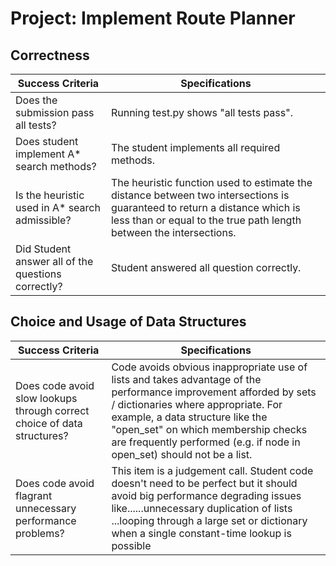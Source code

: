 # Project: Implement Route Planner

## Correctness

| Success Criteria                                      | Specifications  |
| ----------------------------------------------------- | --------------- |
| Does the submission pass all tests?                   |  Running test.py shows "all tests pass". |
| Does student implement A* search methods?             | The student implements all required methods.| 
| Is the heuristic used in A* search admissible?        | The heuristic function used to estimate the distance between two intersections is guaranteed to return a distance which is less than or equal to the true path length between the intersections.| 
| Did Student answer all of the questions correctly?    | Student answered all question correctly.| 


## Choice and Usage of Data Structures

| Success Criteria                                      | Specifications  |
| ----------------------------------------------------- | --------------- |
| Does code avoid slow lookups through correct choice of data structures? | Code avoids obvious inappropriate use of lists and takes advantage of the performance improvement afforded by sets / dictionaries where appropriate. For example, a data structure like the "open_set" on which membership checks are frequently performed (e.g. if node in open_set) should not be a list. |
| Does code avoid flagrant unnecessary performance problems? | This item is a judgement call. Student code doesn't need to be perfect but it should avoid big performance degrading issues like......unnecessary duplication of lists ...looping through a large set or dictionary when a single constant-time lookup is possible|
